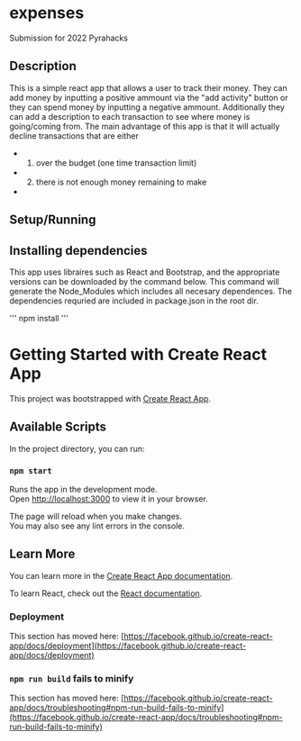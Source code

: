 # expenses
Submission for 2022 Pyrahacks 

## Description

This is a simple react app that allows a user to track their money. They can add money by inputting a positive ammount via the "add activity" button or they can spend money by inputting a negative ammount. Additionally they can add a description to each transaction to see where money is going/coming from. The main advantage of this app is that it will actually decline transactions that are either 

- 1) over the budget (one time transaction limit)
- 2) there is not enough money remaining to make
- 
## Setup/Running

## Installing dependencies

This app uses libraires such as React and Bootstrap, and the appropriate versions can be downloaded by the command below. This command will generate the Node_Modules which includes all necesary dependences. The dependencies requried are included in package.json in the root dir. 

'''
npm install
'''


# Getting Started with Create React App

This project was bootstrapped with [Create React App](https://github.com/facebook/create-react-app).

## Available Scripts

In the project directory, you can run:

### `npm start`

Runs the app in the development mode.\
Open [http://localhost:3000](http://localhost:3000) to view it in your browser.

The page will reload when you make changes.\
You may also see any lint errors in the console.

## Learn More

You can learn more in the [Create React App documentation](https://facebook.github.io/create-react-app/docs/getting-started).

To learn React, check out the [React documentation](https://reactjs.org/).


### Deployment

This section has moved here: [https://facebook.github.io/create-react-app/docs/deployment](https://facebook.github.io/create-react-app/docs/deployment)

### `npm run build` fails to minify

This section has moved here: [https://facebook.github.io/create-react-app/docs/troubleshooting#npm-run-build-fails-to-minify](https://facebook.github.io/create-react-app/docs/troubleshooting#npm-run-build-fails-to-minify)
